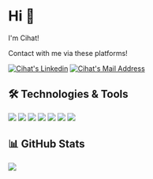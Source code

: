 # Hi 👋
I'm Cihat!

Contact with me via these platforms!

 <a href="https://www.linkedin.com/in/cihatyalman/" target="_blank" rel="nofollow"><img alt="Cihat's Linkedin" src="https://img.shields.io/badge/LinkedIn-0077B5?style=for-the-badge&logo=linkedin&logoColor=white" /></a>
 <a href="mailto:bmcihatyalman@gmail.com" target="_blank" rel="nofollow"><img alt="Cihat's Mail Address" src="https://img.shields.io/badge/Gmail-D14836?style=for-the-badge&logo=gmail&logoColor=white" /></a>


## 🛠 Technologies & Tools 
<img src="https://img.shields.io/badge/Flutter-blue?style=for-the-badge&logo=flutter&logoColor=white"></img>
<img src="https://img.shields.io/badge/Unity-grey?style=for-the-badge&logo=unity&logoColor=white"></img>
<img src="https://img.shields.io/badge/Python-blue?style=for-the-badge&logo=python&logoColor=white"></img>
<img src="https://img.shields.io/badge/C%23-purple?style=for-the-badge&logo=c-sharp&logoColor=white"></img>
<img src="https://img.shields.io/badge/Firebase-yellow?style=for-the-badge&logo=firebase&logoColor=white"></img>
<img src="https://img.shields.io/badge/Dart-blue?style=for-the-badge&logo=dart&logoColor=white"></img>
<img src="https://img.shields.io/badge/Android-green?style=for-the-badge&logo=android&logoColor=white"></img>


## 📊 GitHub Stats
<img src="https://github-readme-stats.vercel.app/api?username=cihatyalman&count_private=true&show_icons=true&theme=tokyonight">

<!--
- 👋 Hi, I’m @cihatyalman
- 👀 I’m interested in app & game development
- 🌱 I’m currently learning [Flutter](https://github.com/cihatyalman/flutter_core)
- 🔭 I’m currently working on [Flutter](https://github.com/cihatyalman/flutter_core)
- 📫 You can reach me at "bmcihatyalman@gmail.com"
- 🔗 You can reach my apps at "[CIYABOX](https://play.google.com/store/apps/dev?id=6128508124214547444)"
-->
